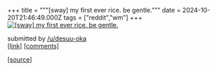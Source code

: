 +++
title = """[sway] my first ever rice. be gentle."""
date = 2024-10-20T21:46:49.000Z
tags = ["reddit","wm"]
+++
[![[sway] my first ever rice. be gentle.](https://b.thumbs.redditmedia.com/uOPYSHUEi7YUHXX_ZZb18p-3hIu8VaGXYpSypbymY5Y.jpg "[sway] my first ever rice. be gentle.")](https://www.reddit.com/r/unixporn/comments/1g89zso/sway_my_first_ever_rice_be_gentle/)

submitted by [/u/desuu-oka](https://www.reddit.com/user/desuu-oka)  
[\[link\]](https://www.reddit.com/gallery/1g89zso) [\[comments\]](https://www.reddit.com/r/unixporn/comments/1g89zso/sway_my_first_ever_rice_be_gentle/)

[[source]](https://www.reddit.com/r/unixporn/comments/1g89zso/sway_my_first_ever_rice_be_gentle/)
